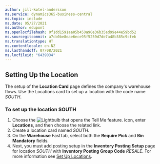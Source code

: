 ```yaml
---
author: jill-kotel-andersson
ms.service: dynamics365-business-central
ms.topic: include
ms.date: 05/27/2021
ms.author: edupont
ms.openlocfilehash: 0f1dd1591aa05b450a90e36b35ad99e44e59bd52
ms.sourcegitcommit: a7cb0be8eae6ece95f5259d7de7a48b385c9cfeb
ms.translationtype: HT
ms.contentlocale: en-NZ
ms.lasthandoff: 07/08/2021
ms.locfileid: "6439034"
---
```

## <a name="setting-up-the-location"></a>Setting Up the Location

The setup of the **Location Card** page defines the company's warehouse flows. Use the Locations card to set up a location with the code name *SOUTH*.

### <a name="to-set-up-the-location-south"></a>To set up the location SOUTH

1. Choose the ![Lightbulb that opens the Tell Me feature.](../media/ui-search/search_small.png "Tell me what you want to do") icon, enter **Locations**, and then choose the related link.  
2. Create a location card named *SOUTH*.  
3. On the **Warehouse** FastTab, select both the **Require Pick** and **Bin Mandatory** fields.
4. Next, you must add posting setup in the **Inventory Posting Setup** page for location *SOUTH* with **Inventory Posting Group Code** *RESALE*. For more information see [Set Up Locations](../inventory-how-setup-locations.md).
